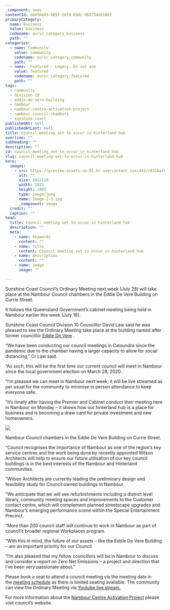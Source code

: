 ```yaml
---
_component: news
contentId: a645be03-b65f-56f9-83dc-9b5754e61083
primaryCategory:
  name: Business
  value: business
  codename: oursc_category_business
  path: ""
categories:
  - name: Community
    value: community
    codename: oursc_category_community
    path: ""
  - name: _Featured - Legacy. Do not use
    value: featured
    codename: oursc_category_featured
    path: ""
tags:
  - community
  - division-10
  - eddie-de-vere-building
  - nambour
  - nambour-centre-activation-project
  - nambour-council-chambers
  - sunshine-coast
publishedAt: null
publishedAtLast: null
title: Council meeting set to occur in hinterland hub
overline: ""
subheading: ""
description: ""
id: council_meeting_set_to_occur_in_hinterland_hub
slug: council-meeting-set-to-occur-in-hinterland-hub
hero:
  images:
    - src: https://preview-assets-us-01.kc-usercontent.com:443/c631baf8-1b46-001f-580c-d0001b68b4a8/585e8875-0ce6-440c-ad48-d72739a0c97c/Image-2-3.jpg
      alt: ""
      size: 1022118
      width: 1923
      height: 2403
      type: image/jpeg
      name: Image-2-3.jpg
      _component: image
  credit: ""
  caption: ""
head:
  title: Council meeting set to occur in hinterland hub
  description: ""
  meta:
    - name: keywords
      content: ""
    - name: title
      content: Council meeting set to occur in hinterland hub
    - name: description
      content: ""
    - name: image
      image: ""

---
```

Sunshine Coast Council’s Ordinary Meeting next week (July 28) will take place at the Nambour Council chambers in the Eddie De Vere Building on Currie Street.

It follows the Queensland Government’s cabinet meeting being held in Nambour earlier this week (July 18).

Sunshine Coast Council Division 10 Councillor David Law said he was pleased to see the Ordinary Meeting take place at the building named after former councillor [Eddie De Vere](https://heritage.sunshinecoast.qld.gov.au/Stories/Identities/Eddie-De-Vere)
.

“We have been conducting our council meetings in Caloundra since the pandemic due to the chamber having a larger capacity to allow for social distancing,” Cr Law said.

“As such, this will be the first time our current council will meet in Nambour since the local government election on March 28, 2020.

“I’m pleased we can meet in Nambour next week; it will be live streamed as per usual for the community to minimise in person attendance to keep everyone safe.

“It’s timely after having the Premier and Cabinet conduct their meeting here in Nambour on Monday – it shows how our hinterland hub is a place for business and is becoming a draw card for private investment and new homeowners.

![](https://preview-assets-us-01.kc-usercontent.com:443/c631baf8-1b46-001f-580c-d0001b68b4a8/9cb37082-f413-44bc-a2f2-5d03b05ce32f/Image-1-2-1024x389.jpg)

Nambour Council chambers in the Eddie De Vere Building on Currie Street.

“Council recognises the importance of Nambour as one of the region’s key service centres and the work being done by recently appointed Wilson Architects will help to ensure our future utilisation of our key council buildings is in the best interests of the Nambour and Hinterland communities.

“Wilson Architects are currently leading the preliminary design and feasibility study for Council owned buildings in Nambour.

“We anticipate that we will see refurbishments including a district level library, community meeting spaces and improvements to the Customer contact centre, which will complement planned streetscape upgrades and Nambour’s emerging performance scene within the Special Entertainment Precinct.

“More than 200 council staff will continue to work in Nambour as part of council’s broader regional Workplaces program.

“With this in mind, the future of our assets – like the Eddie De Vere Building – are an important priority for our Council.

“I’m also pleased that my fellow councillors will be in Nambour to discuss and consider a report on Zero Net Emissions – a project and direction that I’ve been very passionate about.”

Please book a seat to attend a council meeting via the meeting date in the [meeting schedule](https://www.sunshinecoast.qld.gov.au/Council/Council-Meetings/Meeting-Schedule-2022)
&#x20;as there is limited seating available. The community can view the Ordinary Meeting via [Youtube live stream.](https://youtu.be/HC8Dk2LKzsQ)


For more information about the [Nambour Centre Activation Project](https://www.sunshinecoast.qld.gov.au/Council/Planning-and-Projects/Major-Regional-Projects/Nambour-Centre-Activation-Project)
&#x20;please visit council’s website.
